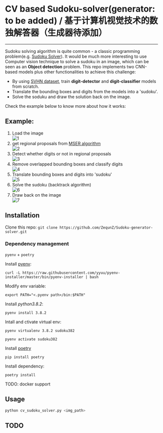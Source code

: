 # CV based Sudoku-solver(generator: to be added)  / 基于计算机视觉技术的数独解答器（生成器待添加）
---
Sudoku solving algorithm is quite common - a classic programming problem(e.g. [Sudoku Solver](https://leetcode.com/problems/sudoku-solver/)). 
It would be much more interesting to use Computer vision technique to solve a sudoku in an image, which can be seen as an **Object detection** problem.
This repo implements two CNN-based models plus other functionalities to achieve this challenge:  
- By using [SVHN dataset](http://ufldl.stanford.edu/housenumbers/), train **digit-detector** and **digit-classifier** models from scratch.   
- Translate the bounding boxes and digits from the models into a 'sudoku'.  
- Solve the soduku and draw the solution back on the image.  

Check the example below to know more about how it works:  

## Example:
1. Load the image  
![1](./asset/emp_1.png)  
2. get regional proposals from [MSER algorithm](https://en.wikipedia.org/wiki/Maximally_stable_extremal_regions)  
![2](./asset/emp_2.png)
3. Detect whether digits or not in regional proposals  
![3](./asset/emp_3.png)
4. Remove overlapped bounding boxes and classify digits  
![4](./asset/emp_4.png)
5. Translate bounding boxes and digits into 'sudoku'  
![5](./asset/emp_5.png)
6. Solve the sudoku (backtrack algorithm)  
![6](./asset/emp_6.png)
7. Draw back on the image  
![7](./asset/emp_7.png)  

## Installation

Clone this repo:
`git clone https://github.com/ZequnZ/Sudoku-generator-solver.git`  
### Dependency management
`pyenv` + `poetry`

Install [pyenv](https://github.com/pyenv/pyenv#choosing-the-python-version):  
```
curl -L https://raw.githubusercontent.com/yyuu/pyenv-installer/master/bin/pyenv-installer | bash
```  

Modify env variable:  
```
export PATH="<.pyenv path>/bin:$PATH"
```

Install  *python3.8.2*:  
```
pyenv install 3.8.2
```

Intall and ctivate virtual env:  
```
pyenv virtualenv 3.8.2 sudoku382
```  
```
pyenv activate sudoku382
```

Install [poetry](https://python-poetry.org/)
```
pip install poetry
```

Install dependency:  
```
poetry install
```

TODO: docker support

## Usage
```python
python cv_sudoku_solver.py <img_path>
```

## TODO
